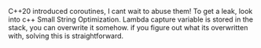 C++20 introduced coroutines, I cant wait to abuse them!
To get a leak, look into c++ Small String Optimization.
Lambda capture variable is stored in the stack, you can overwrite it somehow. if you figure out what its overwritten with, solving this is straightforward.
